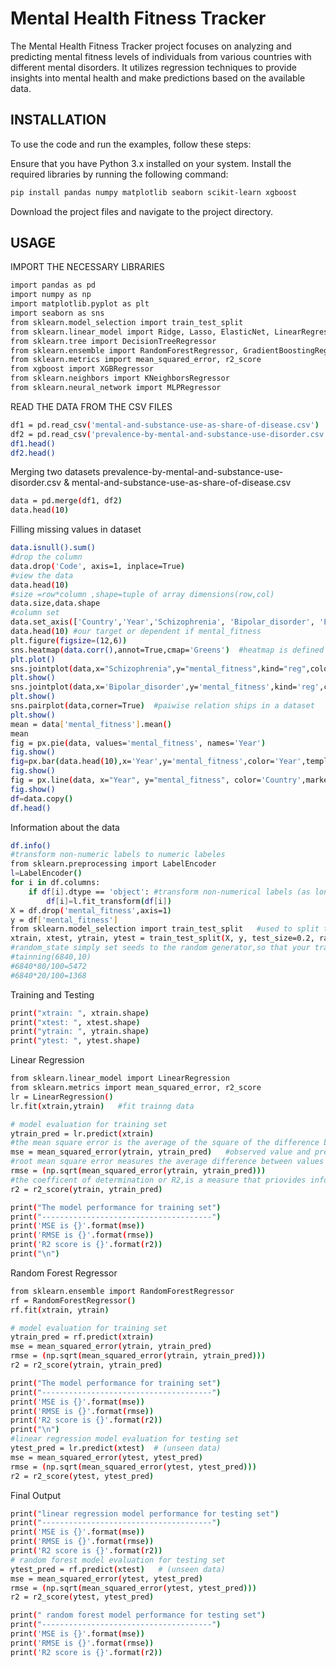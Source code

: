 # Mental Health Fitness Tracker
The Mental Health Fitness Tracker project focuses on analyzing and predicting mental fitness levels of individuals from various countries with different mental disorders. It utilizes regression techniques to provide insights into mental health and make predictions based on the available data.


## INSTALLATION

To use the code and run the examples, follow these steps:

Ensure that you have Python 3.x installed on your system.
Install the required libraries by running the following command:

```bash
pip install pandas numpy matplotlib seaborn scikit-learn xgboost
```
    
Download the project files and navigate to the project directory.
   
## USAGE

IMPORT THE NECESSARY LIBRARIES

```bash
import pandas as pd
import numpy as np
import matplotlib.pyplot as plt
import seaborn as sns
from sklearn.model_selection import train_test_split
from sklearn.linear_model import Ridge, Lasso, ElasticNet, LinearRegressi from sklearn.svm import SVR
from sklearn.tree import DecisionTreeRegressor
from sklearn.ensemble import RandomForestRegressor, GradientBoostingRegre from sklearn.preprocessing import PolynomialFeatures
from sklearn.metrics import mean_squared_error, r2_score
from xgboost import XGBRegressor
from sklearn.neighbors import KNeighborsRegressor
from sklearn.neural_network import MLPRegressor
```
READ THE DATA FROM THE CSV FILES

```bash
df1 = pd.read_csv('mental-and-substance-use-as-share-of-disease.csv')
df2 = pd.read_csv('prevalence-by-mental-and-substance-use-disorder.csv')
df1.head()
df2.head()
```
Merging two datasets prevalence-by-mental-and-substance-use-disorder.csv & mental-and-substance-use-as-share-of-disease.csv
```bash
data = pd.merge(df1, df2)
data.head(10)
```
Filling missing values in dataset
```bash
data.isnull().sum()
#drop the column
data.drop('Code', axis=1, inplace=True)
#view the data
data.head(10)
#size =row*column ,shape=tuple of array dimensions(row,col)
data.size,data.shape
#column set
data.set_axis(['Country','Year','Schizophrenia', 'Bipolar_disorder', 'Eating_disorder','Anxiety','drug_usage','depression','alcohol','mental_fitness'], axis='columns', inplace=True)
data.head(10) #our target or dependent if mental_fitness
plt.figure(figsize=(12,6))
sns.heatmap(data.corr(),annot=True,cmap='Greens')  #heatmap is defined as graphical representation of data using colors for visual representation of matrix
plt.plot()
sns.jointplot(data,x="Schizophrenia",y="mental_fitness",kind="reg",color="m")
plt.show()
sns.jointplot(data,x='Bipolar_disorder',y='mental_fitness',kind='reg',color='blue')
plt.show()
sns.pairplot(data,corner=True)  #paiwise relation ships in a dataset
plt.show()
mean = data['mental_fitness'].mean()
mean
fig = px.pie(data, values='mental_fitness', names='Year')
fig.show()
fig=px.bar(data.head(10),x='Year',y='mental_fitness',color='Year',template='ggplot2')
fig.show()
fig = px.line(data, x="Year", y="mental_fitness", color='Country',markers=True,color_discrete_sequence=['red','blue'],template='plotly_dark')
fig.show()
df=data.copy()
df.head()
```
Information about the data
```bash
df.info()
#transform non-numeric labels to numeric labeles
from sklearn.preprocessing import LabelEncoder
l=LabelEncoder()
for i in df.columns:
    if df[i].dtype == 'object': #transform non-numerical labels (as long as they are hashable and comparable) to numeric labels
        df[i]=l.fit_transform(df[i])
X = df.drop('mental_fitness',axis=1)
y = df['mental_fitness']
from sklearn.model_selection import train_test_split   #used to split the data into training data and testing data
xtrain, xtest, ytrain, ytest = train_test_split(X, y, test_size=0.2, random_state=2)
#random_state simply set seeds to the random generator,so that your train test splits are always deterministic,if you don't set seed it will different each time
#tainning(6840,10)
#6840*80/100=5472
#6840*20/100=1368
```
Training and Testing
```bash
print("xtrain: ", xtrain.shape)
print("xtest: ", xtest.shape)
print("ytrain: ", ytrain.shape)
print("ytest: ", ytest.shape)
```
Linear Regression
```bash
from sklearn.linear_model import LinearRegression
from sklearn.metrics import mean_squared_error, r2_score
lr = LinearRegression()
lr.fit(xtrain,ytrain)   #fit trainng data

# model evaluation for training set
ytrain_pred = lr.predict(xtrain)
#the mean square error is the average of the square of the difference between observed and predicted value of a variable
mse = mean_squared_error(ytrain, ytrain_pred)   #observed value and predicted value
#root mean square error measures the average difference between values predicted by model and actua values
rmse = (np.sqrt(mean_squared_error(ytrain, ytrain_pred)))
#the coefficent of determination or R2,is a measure that priovides information about the goodness of fit of a model.In the context of regression it is a statistical measure oif
r2 = r2_score(ytrain, ytrain_pred)

print("The model performance for training set")
print("--------------------------------------")
print('MSE is {}'.format(mse))
print('RMSE is {}'.format(rmse))
print('R2 score is {}'.format(r2))
print("\n")
```
Random Forest Regressor
```bash
from sklearn.ensemble import RandomForestRegressor
rf = RandomForestRegressor()
rf.fit(xtrain, ytrain)

# model evaluation for training set
ytrain_pred = rf.predict(xtrain)
mse = mean_squared_error(ytrain, ytrain_pred)
rmse = (np.sqrt(mean_squared_error(ytrain, ytrain_pred)))
r2 = r2_score(ytrain, ytrain_pred)

print("The model performance for training set")
print("--------------------------------------")
print('MSE is {}'.format(mse))
print('RMSE is {}'.format(rmse))
print('R2 score is {}'.format(r2))
print("\n")
#linear regression model evaluation for testing set
ytest_pred = lr.predict(xtest)  # (unseen data)
mse = mean_squared_error(ytest, ytest_pred)
rmse = (np.sqrt(mean_squared_error(ytest, ytest_pred)))
r2 = r2_score(ytest, ytest_pred)
```
Final Output
```bash
print("linear regression model performance for testing set")
print("--------------------------------------")
print('MSE is {}'.format(mse))
print('RMSE is {}'.format(rmse))
print('R2 score is {}'.format(r2))
# random forest model evaluation for testing set
ytest_pred = rf.predict(xtest)   # (unseen data)
mse = mean_squared_error(ytest, ytest_pred)
rmse = (np.sqrt(mean_squared_error(ytest, ytest_pred)))
r2 = r2_score(ytest, ytest_pred)

print(" random forest model performance for testing set")
print("--------------------------------------")
print('MSE is {}'.format(mse))
print('RMSE is {}'.format(rmse))
print('R2 score is {}'.format(r2))
```
